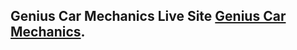 ## Genius Car Mechanics Live Site [Genius Car Mechanics](https://genius--car-mechanic.firebaseapp.com/).
